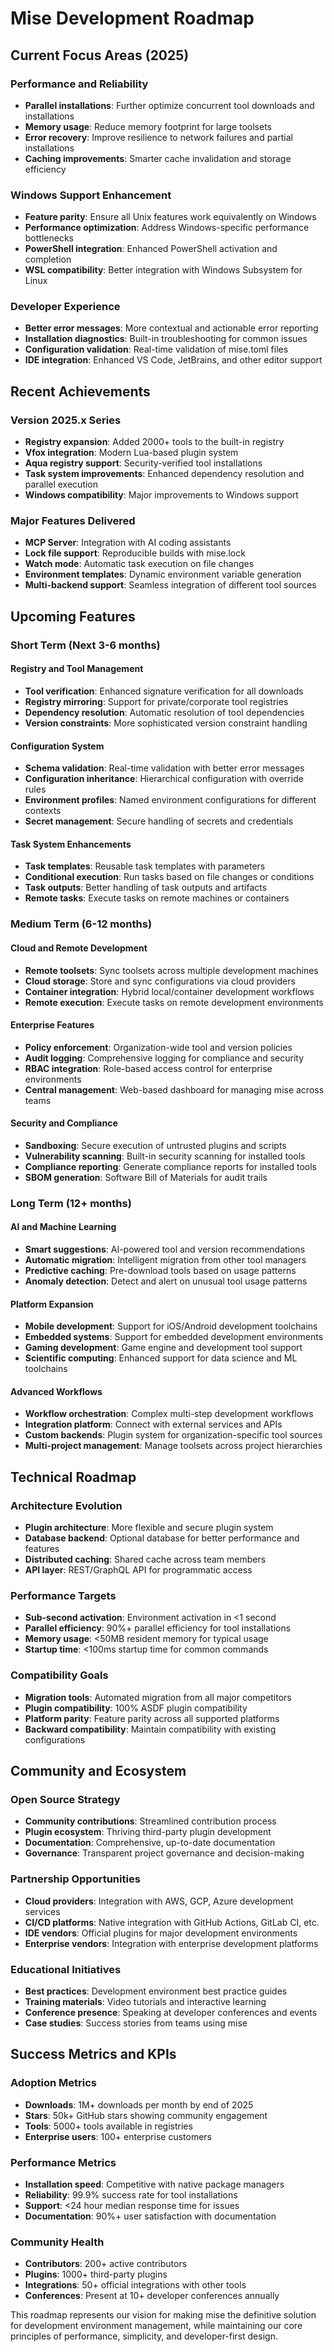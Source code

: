 # Mise Development Roadmap

## Current Focus Areas (2025)

### Performance and Reliability
- **Parallel installations**: Further optimize concurrent tool downloads and installations
- **Memory usage**: Reduce memory footprint for large toolsets
- **Error recovery**: Improve resilience to network failures and partial installations
- **Caching improvements**: Smarter cache invalidation and storage efficiency

### Windows Support Enhancement
- **Feature parity**: Ensure all Unix features work equivalently on Windows
- **Performance optimization**: Address Windows-specific performance bottlenecks
- **PowerShell integration**: Enhanced PowerShell activation and completion
- **WSL compatibility**: Better integration with Windows Subsystem for Linux

### Developer Experience
- **Better error messages**: More contextual and actionable error reporting
- **Installation diagnostics**: Built-in troubleshooting for common issues
- **Configuration validation**: Real-time validation of mise.toml files
- **IDE integration**: Enhanced VS Code, JetBrains, and other editor support

## Recent Achievements

### Version 2025.x Series
- **Registry expansion**: Added 2000+ tools to the built-in registry
- **Vfox integration**: Modern Lua-based plugin system
- **Aqua registry support**: Security-verified tool installations
- **Task system improvements**: Enhanced dependency resolution and parallel execution
- **Windows compatibility**: Major improvements to Windows support

### Major Features Delivered
- **MCP Server**: Integration with AI coding assistants
- **Lock file support**: Reproducible builds with mise.lock
- **Watch mode**: Automatic task execution on file changes  
- **Environment templates**: Dynamic environment variable generation
- **Multi-backend support**: Seamless integration of different tool sources

## Upcoming Features

### Short Term (Next 3-6 months)

#### Registry and Tool Management
- **Tool verification**: Enhanced signature verification for all downloads  
- **Registry mirroring**: Support for private/corporate tool registries
- **Dependency resolution**: Automatic resolution of tool dependencies
- **Version constraints**: More sophisticated version constraint handling

#### Configuration System
- **Schema validation**: Real-time validation with better error messages
- **Configuration inheritance**: Hierarchical configuration with override rules
- **Environment profiles**: Named environment configurations for different contexts
- **Secret management**: Secure handling of secrets and credentials

#### Task System Enhancements
- **Task templates**: Reusable task templates with parameters
- **Conditional execution**: Run tasks based on file changes or conditions  
- **Task outputs**: Better handling of task outputs and artifacts
- **Remote tasks**: Execute tasks on remote machines or containers

### Medium Term (6-12 months)

#### Cloud and Remote Development
- **Remote toolsets**: Sync toolsets across multiple development machines
- **Cloud storage**: Store and sync configurations via cloud providers
- **Container integration**: Hybrid local/container development workflows
- **Remote execution**: Execute tasks on remote development environments

#### Enterprise Features
- **Policy enforcement**: Organization-wide tool and version policies
- **Audit logging**: Comprehensive logging for compliance and security
- **RBAC integration**: Role-based access control for enterprise environments
- **Central management**: Web-based dashboard for managing mise across teams

#### Security and Compliance
- **Sandboxing**: Secure execution of untrusted plugins and scripts
- **Vulnerability scanning**: Built-in security scanning for installed tools
- **Compliance reporting**: Generate compliance reports for installed tools
- **SBOM generation**: Software Bill of Materials for audit trails

### Long Term (12+ months)

#### AI and Machine Learning
- **Smart suggestions**: AI-powered tool and version recommendations
- **Automatic migration**: Intelligent migration from other tool managers
- **Predictive caching**: Pre-download tools based on usage patterns
- **Anomaly detection**: Detect and alert on unusual tool usage patterns

#### Platform Expansion
- **Mobile development**: Support for iOS/Android development toolchains
- **Embedded systems**: Support for embedded development environments  
- **Gaming development**: Game engine and development tool support
- **Scientific computing**: Enhanced support for data science and ML toolchains

#### Advanced Workflows
- **Workflow orchestration**: Complex multi-step development workflows
- **Integration platform**: Connect with external services and APIs
- **Custom backends**: Plugin system for organization-specific tool sources
- **Multi-project management**: Manage toolsets across project hierarchies

## Technical Roadmap

### Architecture Evolution
- **Plugin architecture**: More flexible and secure plugin system
- **Database backend**: Optional database for better performance and features
- **Distributed caching**: Shared cache across team members
- **API layer**: REST/GraphQL API for programmatic access

### Performance Targets
- **Sub-second activation**: Environment activation in <1 second
- **Parallel efficiency**: 90%+ parallel efficiency for tool installations  
- **Memory usage**: <50MB resident memory for typical usage
- **Startup time**: <100ms startup time for common commands

### Compatibility Goals
- **Migration tools**: Automated migration from all major competitors
- **Plugin compatibility**: 100% ASDF plugin compatibility
- **Platform parity**: Feature parity across all supported platforms
- **Backward compatibility**: Maintain compatibility with existing configurations

## Community and Ecosystem

### Open Source Strategy
- **Community contributions**: Streamlined contribution process
- **Plugin ecosystem**: Thriving third-party plugin development
- **Documentation**: Comprehensive, up-to-date documentation
- **Governance**: Transparent project governance and decision-making

### Partnership Opportunities
- **Cloud providers**: Integration with AWS, GCP, Azure development services
- **CI/CD platforms**: Native integration with GitHub Actions, GitLab CI, etc.
- **IDE vendors**: Official plugins for major development environments
- **Enterprise vendors**: Integration with enterprise development platforms

### Educational Initiatives
- **Best practices**: Development environment best practice guides
- **Training materials**: Video tutorials and interactive learning
- **Conference presence**: Speaking at developer conferences and events
- **Case studies**: Success stories from teams using mise

## Success Metrics and KPIs

### Adoption Metrics
- **Downloads**: 1M+ downloads per month by end of 2025
- **Stars**: 50k+ GitHub stars showing community engagement
- **Tools**: 5000+ tools available in registries
- **Enterprise users**: 100+ enterprise customers

### Performance Metrics
- **Installation speed**: Competitive with native package managers
- **Reliability**: 99.9% success rate for tool installations
- **Support**: <24 hour median response time for issues
- **Documentation**: 90%+ user satisfaction with documentation

### Community Health
- **Contributors**: 200+ active contributors
- **Plugins**: 1000+ third-party plugins
- **Integrations**: 50+ official integrations with other tools
- **Conferences**: Present at 10+ developer conferences annually

This roadmap represents our vision for making mise the definitive solution for development environment management, while maintaining our core principles of performance, simplicity, and developer-first design.